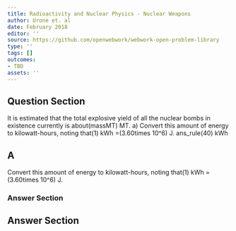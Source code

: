 ```yaml
---
title: Radioactivity and Nuclear Physics - Nuclear Weapons
author: Urone et. al
date: February 2018
editor: ''
source: https://github.com/openwebwork/webwork-open-problem-library
type: ''
tags: []
outcomes:
- TBD
assets: ''
---
```


## Question Section 

It is estimated that the total explosive yield of all the nuclear bombs in existence
currently is about(massMT) MT. 
a) Convert this amount of energy to kilowatt-hours, noting that(1) kWh =(3.60times 10^6) J. 
ans_rule(40) kWh
## A
Convert this amount of energy to kilowatt-hours, noting that(1) kWh =(3.60times 10^6) J. 
### Answer Section


## Answer Section


